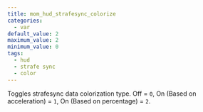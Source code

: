```yaml
---
title: mom_hud_strafesync_colorize
categories:
  - var
default_value: 2
maximum_value: 2
minimum_value: 0
tags:
  - hud
  - strafe sync
  - color
---
```


Toggles strafesync data colorization type. Off = `0`, On (Based on acceleration) = `1`, On (Based on percentage) = `2`.

